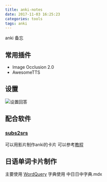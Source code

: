 ```yaml
---
title: anki-notes
date: 2017-11-03 16:25:23
categories: tools
tags: anki
---
```

anki 备忘
<!--more-->

## 常用插件

* Image Occlusion 2.0
* AwesomeTTS

## 设置
![设置回答](https://losssblog.oss-cn-hangzhou.aliyuncs.com/anki-notes/1.png?x-oss-process=style/blogimage)

## 配合软件

### [subs2srs](http://subs2srs.sourceforge.net/)
可以用影片制作anki的卡片
可以参考[教程](http://www.jianshu.com/p/2cfc15963722)

## 日语单词卡片制作
主要使用 [WordQuery](https://github.com/finalion/WordQuery/blob/master/README-CN.md)
字典使用 中日日中字典.mdx
